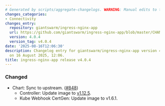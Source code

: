```yaml
---
# Generated by scripts/aggregate-changelogs. WARNING: Manual edits to this files will be overwritten.
changes_categories:
- Connectivity
changes_entry:
  repository: giantswarm/ingress-nginx-app
  url: https://github.com/giantswarm/ingress-nginx-app/blob/master/CHANGELOG.md#404---2025-08-16
  version: 4.0.4
  version_tag: v4.0.4
date: '2025-08-16T12:06:30'
description: Changelog entry for giantswarm/ingress-nginx-app version 4.0.4, published
  on 16 August 2025, 12:06.
title: ingress-nginx-app release v4.0.4
---
```


### Changed
- Chart: Sync to upstream. ([#848](https://github.com/giantswarm/ingress-nginx-app/pull/848))
  - Controller: Update image to [v1.12.5](https://github.com/kubernetes/ingress-nginx/blob/main/changelog/controller-1.12.5.md).
  - Kube Webhook CertGen: Update image to v1.6.1.
